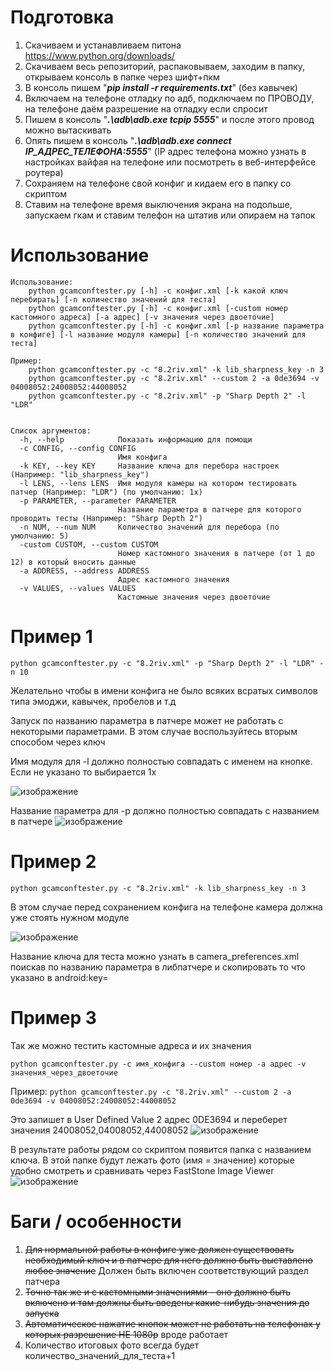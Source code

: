 # Подготовка
1) Скачиваем и устанавливаем питона
https://www.python.org/downloads/
2) Скачиваем весь репозиторий, распаковываем, заходим в папку, открываем консоль в папке через шифт+пкм
3) В консоль пишем "***pip install -r requirements.txt***" (без кавычек)
4) Включаем на телефоне отладку по адб, подключаем по ПРОВОДУ, на телефоне даём разрешение на отладку если спросит
5) Пишем в консоль "***.\adb\adb.exe tcpip 5555***" и после этого провод можно вытаскивать
6) Опять пишем в консоль "***.\adb\adb.exe connect IP_АДРЕС_ТЕЛЕФОНА:5555***" (IP адрес телефона можно узнать в настройках вайфая на телефоне или посмотреть в веб-интерфейсе роутера)
7) Сохраняем на телефоне свой конфиг и кидаем его в папку со скриптом 
8) Ставим на телефоне время выключения экрана на подольше, запускаем гкам и ставим телефон на штатив или опираем на тапок
# Использование
```
Использование:
    python gcamconftester.py [-h] -c конфиг.xml [-k какой ключ перебирать] [-n количество значений для теста]
    python gcamconftester.py [-h] -c конфиг.xml [-custom номер кастомного адреса] [-a адрес] [-v значения через двоеточие]
    python gcamconftester.py [-h] -c конфиг.xml [-p название параметра в конфиге] [-l название модуля камеры] [-n количество значений для теста]

Пример:
    python gcamconftester.py -c "8.2riv.xml" -k lib_sharpness_key -n 3
    python gcamconftester.py -c "8.2riv.xml" --custom 2 -a 0de3694 -v 04008052:24008052:44008052
    python gcamconftester.py -c "8.2riv.xml" -p "Sharp Depth 2" -l "LDR"


Список аргументов:
  -h, --help            Показать информацию для помощи
  -c CONFIG, --config CONFIG
                        Имя конфига
  -k KEY, --key KEY     Название ключа для перебора настроек (Например: "lib_sharpness_key")
  -l LENS, --lens LENS  Имя модуля камеры на котором тестировать патчер (Например: "LDR") (по умолчанию: 1х)
  -p PARAMETER, --parameter PARAMETER
                        Название параметра в патчере для которого проводить тесты (Например: "Sharp Depth 2")
  -n NUM, --num NUM     Количество значений для перебора (по умолчанию: 5)
  -custom CUSTOM, --custom CUSTOM
                        Номер кастомного значения в патчере (от 1 до 12) в который вносить данные
  -a ADDRESS, --address ADDRESS
                        Адрес кастомного значения
  -v VALUES, --values VALUES
                        Кастомные значения через двоеточие
```
# Пример 1
```python gcamconftester.py -c "8.2riv.xml" -p "Sharp Depth 2" -l "LDR" -n 10```

Желательно чтобы в имени конфига не было всяких всратых символов типа эмоджи, кавычек, пробелов и т.д

Запуск по названию параметра в патчере может не работать с некоторыми параметрами. В этом случае воспользуйтесь вторым способом через ключ

Имя модуля для -l должно полностью совпадать с именем на кнопке. Если не указано то выбирается 1х

![изображение](https://user-images.githubusercontent.com/2606215/120077450-26f1ec80-c0b3-11eb-9476-f6202dc5b552.png)

Название параметра для -p должно полностью совпадать с названием в патчере
![изображение](https://user-images.githubusercontent.com/2606215/120077439-1e99b180-c0b3-11eb-840d-b5368bcf7cac.png)

# Пример 2
```python gcamconftester.py -c "8.2riv.xml" -k lib_sharpness_key -n 3```

В этом случае перед сохранением конфига на телефоне камера должна уже стоять нужном модуле

![изображение](https://user-images.githubusercontent.com/2606215/119966049-97194900-bfb3-11eb-87cd-f7c2a418f705.png)

Название ключа для теста можно узнать в camera_preferences.xml поискав по названию параметра в либпатчере и скопировать то что указано в android:key=


# Пример 3
Так же можно тестить кастомные адреса и их значения

```python gcamconftester.py -c имя_конфига --custom номер -a адрес -v значения_через_двоеточие```

Пример:
```python gcamconftester.py -c "8.2riv.xml" --custom 2 -a 0de3694 -v 04008052:24008052:44008052```

Это запишет в User Defined Value 2 адрес 0DE3694 и переберет значения 24008052,04008052,44008052
![изображение](https://user-images.githubusercontent.com/2606215/119966201-bfa14300-bfb3-11eb-8374-89e200edc713.png)

В результате работы рядом со скриптом появится папка с названием ключа. В этой папке будут лежать фото (имя = значение) которые удобно смотреть и сравнивать через FastStone Image Viewer
![изображение](https://user-images.githubusercontent.com/2606215/119796119-c3fd2b80-bee1-11eb-82c2-89048871156e.png)


# Баги / особенности
1) ~~Для нормальной работы в конфиге уже должен существовать необходимый ключ и в патчере для него должно быть выставлено любое значение~~ Должен быть включен соответствующий раздел патчера
2) ~~Точно так же и с кастомными значениями - оно должно быть включено и там должны быть введены какие-нибудь значения до запуска~~
3) ~~Автоматическое нажатие кнопок может не работать на телефонах у которых разрешение НЕ 1080р~~ вроде работает
4) Количество итоговых фото всегда будет количество_значений_для_теста+1
